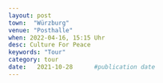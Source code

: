 ```yaml
---
layout: post
town:  "Würzburg"
venue: "Posthalle"
when: 2022-04-16, 15:15 Uhr
desc: Culture For Peace
keywords: "Tour"
category: tour
date:   2021-10-28 		#publication date
---
```


